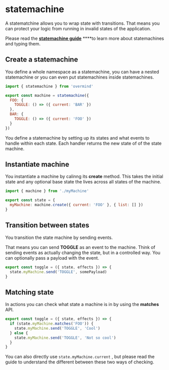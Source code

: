 # statemachine

A statematchine allows you to wrap state with transitions. That means you can protect your logic from running in invalid states of the application.

Please read the [**statemachine guide**](../guides-1/using-state-machines.md) ****to learn more about statemachines and typing them.

## Create a statemachine

You define a whole namespace as a statemachine, you can have a nested statemachine or you can even put statemachines inside statemachines.

```javascript
import { statemachine } from 'overmind'

export const machine = statemachine({
  FOO: {
    TOGGLE: () => ({ current: 'BAR' })
  },
  BAR: {
    TOGGLE: () => ({ current: 'FOO' })
  }
})
```

You define a statemachine by setting up its states and what events to handle within each state. Each handler returns the new state of of the state machine.

## Instantiate machine

You instantiate a machine by calinng its **create** method. This takes the initial state and any optional base state the lives across all states of the machine.

```javascript
import { machine } from './myMachine'

export const state = {
  myMachine: machine.create({ current: 'FOO' }, { list: [] })
}
```

## Transition between states

You transition the state machine by sending events.

That means you can send **TOGGLE** as an event to the machine. Think of sending events as actually changing the state, but in a controlled way. You can optionally pass a payload with the event.

```javascript
export const toggle = ({ state, effects }) => {
  state.myMachine.send('TOGGLE', somePayload)
}
```

## Matching state

In actions you can check what state a machine is in by using the **matches** API.

```javascript
export const toggle = ({ state, effects }) => {
  if (state.myMachine.matches('FOO')) {
    state.myMachine.send('TOGGLE', 'Cool')
  } else {
    state.myMachine.send('TOGGLE', 'Not so cool')
  }
}
```

You can also directly use `state.myMachine.current` , but please read the guide to understand the different between these two ways of checking.

